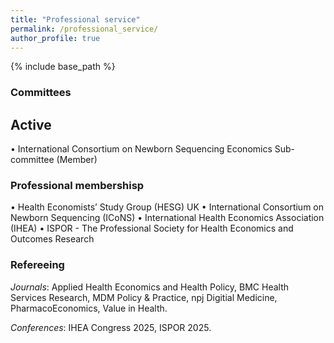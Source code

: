 ```yaml
---
title: "Professional service"
permalink: /professional_service/
author_profile: true
---
```


{% include base_path %}

<H3>Committees</H3>

<H2>Active</H2>
• International Consortium on Newborn Sequencing Economics Sub-committee (Member)

<H3>Professional membershisp</H3>
• Health Economists’ Study Group (HESG) UK 
• International Consortium on Newborn Sequencing (ICoNS)
• International Health Economics Association (IHEA)
• ISPOR - The Professional Society for Health Economics and Outcomes Research

<H3>Refereeing</H3>

<i>Journals</i>: Applied Health Economics and Health Policy, BMC Health Services Research, MDM Policy & Practice, npj Digitial Medicine, PharmacoEconomics, Value in Health.

<i>Conferences</i>: IHEA Congress 2025, ISPOR 2025.  
